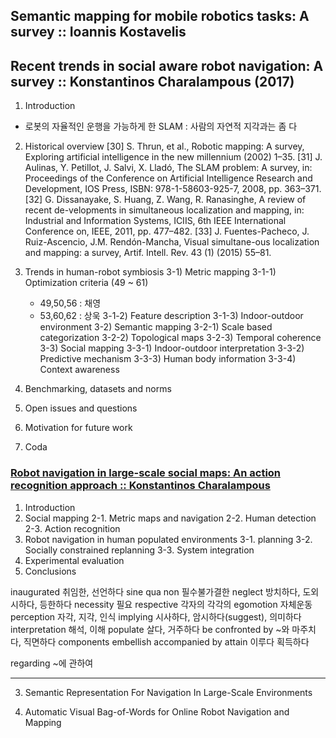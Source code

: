 ## Semantic mapping for mobile robotics tasks: A survey :: Ioannis Kostavelis


## Recent trends in social aware robot navigation: A survey :: Konstantinos Charalampous (2017)
  1) Introduction
  - 로봇의 자율적인 운행을 가능하게 한 SLAM : 사람의 자연적 지각과는 좀 다
  
  2) Historical overview
    [30] S. Thrun, et al., Robotic mapping: A survey, Exploring artificial intelligence in the new millennium (2002) 1–35.
    [31] J. Aulinas, Y. Petillot, J. Salvi, X. Lladó, The SLAM problem: A survey, in: Proceedings of the Conference on Artificial Intelligence Research and Development, IOS Press, ISBN: 978-1-58603-925-7, 2008, pp. 363–371.
  [32] G. Dissanayake, S. Huang, Z. Wang, R. Ranasinghe, A review of recent de-velopments in simultaneous localization and mapping, in: Industrial and Information Systems, ICIIS, 6th IEEE International Conference on, IEEE, 2011, pp. 477–482.
[33] J. Fuentes-Pacheco, J. Ruiz-Ascencio, J.M. Rendón-Mancha, Visual simultane-ous localization and mapping: a survey, Artif. Intell. Rev. 43 (1) (2015) 55–81.
  
  3) Trends in human-robot symbiosis
    3-1) Metric mapping
      3-1-1) Optimization criteria (49 ~ 61)
        - 49,50,56 : 채영
        - 53,60,62 : 상욱
      3-1-2) Feature description
      3-1-3) Indoor-outdoor environment
    3-2) Semantic mapping
      3-2-1) Scale based categorization
      3-2-2) Topological maps
      3-2-3) Temporal coherence
    3-3) Social mapping
      3-3-1) Indoor-outdoor interpretation
      3-3-2) Predictive mechanism
      3-3-3) Human body information
      3-3-4) Context awareness
   4) Benchmarking, datasets and norms
   5) Open issues and questions 
   6) Motivation for future work 
   7) Coda 
   
### [Robot navigation in large-scale social maps: An action recognition approach :: Konstantinos Charalampous]()
  1. Introduction
  2. Social mapping
    2-1. Metric maps and navigation
    2-2. Human detection
    2-3. Action recognition
  3. Robot navigation in human populated environments
    3-1. planning
    3-2. Socially constrained replanning
    3-3. System integration
  4. Experimental evaluation
  5. Conclusions
 
   
   
   
   
   
   
   inaugurated 취임한, 선언하다
   sine qua non 필수불가결한 
   neglect 방치하다, 도외시하다, 등한하다
   necessity 필요
   respective 각자의 각각의
   egomotion 자체운동
   perception 자각, 지각, 인식
   implying 시사하다, 암시하다(suggest), 의미하다
   interpretation 해석, 이해 
   populate 살다, 거주하다
   be confronted by ~와 마주치다, 직면하다
   components
   embellish
   accompanied by
   attain 이루다 획득하다
   
   regarding ~에 관하여
   
   
---------------------------------------------------------------------------
3. Semantic Representation For Navigation In Large-Scale Environments

4. Automatic Visual Bag-of-Words for Online Robot Navigation and Mapping
